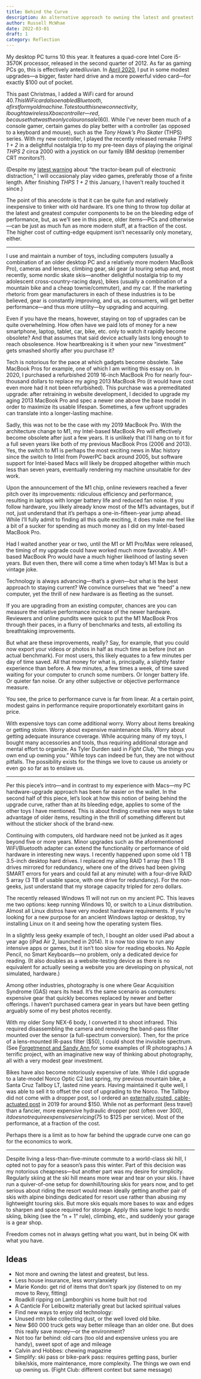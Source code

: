 ```yaml
---
title: Behind the Curve
description: An alternative approach to owning the latest and greatest gear.
author: Russell McWhae
date: 2022-03-01
draft: 1
category: Reflection
---
```


My desktop PC turns 10 this year. It features a quad-core Intel Core i5-3570K processor, released in the second quarter of 2012. As far as gaming PCs go, this is effectively antediluvian. In [April 2020](/journal/adventures-in-low-end-pc-gaming), I put in some modest upgrades—a bigger, faster hard drive and a more powerful video card—for exactly $100 out of pocket.

This past Christmas, I added a WiFi card for around $40. This WiFi card also enabled Bluetooth, a first for my old machine. To test out this new connectivity, I bought a wireless Xbox controller—red, because that was the only colour on sale ($60). While I’ve never been much of a console gamer, certain games do play better with a controller (as opposed to a keyboard and mouse), such as the _Tony Hawk’s Pro Skater_ (THPS) series. With my new controller, I played the recently released remake _THPS 1 + 2_ in a delightful nostalgia trip to my pre-teen days of playing the original _THPS 2_ circa 2000 with a joystick on our family IBM desktop (remember CRT monitors?).

(Despite my [latest warning](/journal/the-pendulum-swings) about “the tractor-beam pull of electronic distraction,” I will occasionaly play video games, preferably those of a finite length. After finishing _THPS 1 + 2_ this January, I haven’t really touched it since.)

The point of this anecdote is that it can be quite fun and relatively inexpensive to tinker with old hardware. It’s one thing to throw top dollar at the latest and greatest computer components to be on the bleeding edge of performance, but, as we’ll see in this piece, older items—PCs and otherwise—can be just as much fun as more modern stuff, at a fraction of the cost. The higher cost of cutting-edge equipment isn’t necessarily only monetary, either.

---

I use and maintain a number of toys, including computers (usually a combination of an older desktop PC and a relatively more modern MacBook Pro), cameras and lenses, climbing gear, ski gear (a touring setup and, most recently, some nordic skate skis—another delightful nostalgia trip to my adolescent cross-country-racing days), bikes (usually a combination of a mountain bike and a cheap townie/commuter), and my car. If the marketing rhetoric from gear manufacturers in each of these industries is to be believed, gear is constantly improving, and us, as consumers, will get better performance—and thus more utility—by upgrading and acquiring.

Even if you have the means, however, staying on top of upgrades can be quite overwhelming. How often have we paid lots of money for a new smartphone, laptop, tablet, car, bike, etc. only to watch it rapidly become obsolete? And that assumes that said device actually lasts long enough to reach obsolesence. How heartbreaking is it when your new “investment” gets smashed shortly after you purchase it?

Tech is notorious for the pace at which gadgets become obsolete. Take MacBook Pros for example, one of which I am writing this essay on. In 2020, I purchased a refurbished 2019 16-inch MacBook Pro for nearly four-thousand dollars to replace my aging 2013 MacBook Pro (it would have cost even more had it not been refurbished). This purchase was a premeditated upgrade: after retraining in website development, I decided to upgrade my aging 2013 MacBook Pro and spec a newer one above the base model in order to maximize its usable lifespan. Sometimes, a few upfront upgrades can translate into a longer-lasting machine.

Sadly, this was not to be the case with my 2019 MacBook Pro. With the architecture change to M1, my Intel-based MacBook Pro will effectively become obsolete after just a few years. It is unlikely that I’ll hang on to it for a full seven years like both of my previous MacBook Pros (2006 and 2013). Yes, the switch to M1 is perhaps the most exciting news in Mac history since the switch to Intel from PowerPC back around 2005, but software support for Intel-based Macs will likely be dropped altogether within much less than seven years, eventually rendering my machine unsuitable for dev work.

Upon the announcement of the M1 chip, online reviewers reached a fever pitch over its improvements: ridiculous efficiency and performance, resulting in laptops with longer battery life and reduced fan noise. If you follow hardware, you likely already know most of the M1’s advantages, but if not, just understand that it’s perhaps a one-in-fifteen-year jump ahead. While I’ll fully admit to finding all this quite exciting, it does make me feel like a bit of a sucker for spending as much money as I did on my Intel-based MacBook Pro.

Had I waited another year or two, until the M1 or M1 Pro/Max were released, the timing of my upgrade could have worked much more favorably. A M1-based MacBook Pro would have a much higher likelihood of lasting seven years. But even then, there will come a time when today’s M1 Max is but a vintage joke.

Technology is always advancing—that’s a given—but what is the best approach to staying current? We convince ourselves that we “need” a new computer, yet the thrill of new hardware is as fleeting as the sunset.

If you are upgrading from an existing computer, chances are you can measure the relative performance increase of the newer hardware. Reviewers and online pundits were quick to put the M1 MacBook Pros through their paces, in a flurry of benchmarks and tests, all extolling its breathtaking improvements.

But what are these improvements, really? Say, for example, that you could now export your videos or photos in half as much time as before (not an actual benchmark). For most users, this likely equates to a few minutes per day of time saved. All that money for what is, principally, a slightly faster experience than before. A few minutes, a few times a week, of time saved waiting for your computer to crunch some numbers. Or longer battery life. Or quieter fan noise. Or any other subjective or objective performance measure.

You see, the price to performance curve is far from linear. At a certain point, modest gains in performance require proportionately exorbitant gains in price.

With expensive toys can come additional worry. Worry about items breaking or getting stolen. Worry about expensive maintenance bills. Worry about getting adequate insurance coverage. While acquiring many of my toys, I bought many accessories and tools, thus requiring additional storage and mental effort to organize. As Tyler Durden said in _Fight Club_, “the things you own end up owning you.” While toys can indeed be fun, they are not without pitfalls. The possibility exists for the things we love to cause us anxiety or even go so far as to enslave us.

---

Per this piece’s intro—and in contrast to my experience with Macs—my PC hardware-upgrade approach has been far easier on the wallet. In the second half of this piece, let’s look at how this notion of being behind the upgrade curve, rather than at its bleeding edge, applies to some of the other toys I have mentioned. This is about finding creative new ways to take advantage of older items, resulting in the thrill of something different but without the sticker shock of the brand-new.

Continuing with computers, old hardware need not be junked as it ages beyond five or more years. Minor upgrades such as the aforementioned WiFi/Bluetooth adapter can extend the functionality or performance of old hardware in interesting new ways. I recently happened upon some old 1 TB 3.5-inch desktop hard drives. I replaced my ailing RAID 1 array (two 1 TB drives mirrored for redundancy, where one of the drives had been giving SMART errors for years and could fail at any minute) with a four-drive RAID 5 array (3 TB of usable space, with one drive for redundancy). For the non-geeks, just understand that my storage capacity tripled for zero dollars.

The recently released Windows 11 will not run on my ancient PC. This leaves me two options: keep running Windows 10, or switch to a Linux distribution. Almost all Linux distros have very modest hardware requirements. If you’re looking for a new purpose for an ancient Windows laptop or desktop, try installing Linux on it and seeing how the operating system flies.

In a slightly less geeky example of tech, I bought an older used iPad about a year ago (iPad Air 2, launched in 2014). It is now too slow to run any intensive apps or games, but it isn’t too slow for reading ebooks. No Apple Pencil, no Smart Keyboards—no problem, only a dedicated device for reading. (It also doubles as a website-testing device as there is no equivalent for actually seeing a website you are developing on physical, not simulated, hardware.)

Among other industries, photography is one where Gear Acquisition Syndrome (GAS) rears its head. It’s the same scenario as computers: expensive gear that quickly becomes replaced by newer and better offerings. I haven’t purchased camera gear in years but have been getting arguably some of my best photos recently.

With my older Sony NEX-6 body, I converted it to shoot infrared. This required disassembling the camera and removing the band-pass filter mounted over the sensor (a full-spectrum conversion). Then, for the price of a lens-mounted IR-pass filter ($50), I could shoot the invisible spectrum. (See [Forgetmenot and Sandy Ann
](/events/Forgetmenot-and-Sandy-Ann_June-2020) for some examples of IR photographs.) A terrific project, with an imaginative new way of thinking about photography, all with a very modest gear investment.

Bikes have also become notoriously expensive of late. While I did upgrade to a late-model Norco Optic C2 last spring, my previous mountain bike, a Santa Cruz Tallboy LT, lasted nine years. Having maintained it quite well, I was able to sell it to offset the cost of upgrading to the Norco. The Tallboy did not come with a dropper post, so I ordered an [externally routed, cable-actuated post](https://www.chainreactioncycles.com/brand-x-ascend-ii-dropper-seatpost/rp-prod159176) in 2019 for around $150. While not as performant (less travel) than a fancier, more expensive hydraulic dropper post (often over $300), it does not require expensive servicing ($75 to $125 per service). Most of the performance, at a fraction of the cost.

Perhaps there is a limit as to how far behind the upgrade curve one can go for the economics to work.

---

Despite living a less-than-five-minute commute to a world-class ski hill, I opted not to pay for a season’s pass this winter. Part of this decision was my notorious cheapness—but another part was my desire for simplicity. Regularly skiing at the ski hill means more wear and tear on your skis. I have run a quiver-of-one setup for downhill/touring skis for years now, and to get serious about riding the resort would mean ideally getting another pair of skis with alpine bindings dedicated for resort use rather than abusing my lightweight touring skis. But more skis equals more bases to wax and edges to sharpen and space required for storage. Apply this same logic to nordic skiing, biking (see the “n + 1” rule), climbing, etc., and suddenly your garage is a gear shop.

Freedom comes not in always getting what you want, but in being OK with what you have.

## Ideas

-   Not more and owning the latest and greatest, but less.
-   Less house insurance, less worry/anxiety
-   Marie Kondo: get rid of items that don’t spark joy (listened to on my move to Revy, fitting)
-   Roadkill ripping on Lamborghini vs home built hot rod
-   A Canticle For Leibowitz materially great but lacked spiritual values
-   Find new ways to enjoy old technology:
-   Unused mtn bike collecting dust, or the well loved old bike.
-   New $60 000 truck gets way better mileage than an older one. But does this really save money—or the environment?
-   Not too far behind: old cars (too old and expensive unless you are handy), sweet spot of age and mileage
-   Calvin and Hobbes: chewing magazine
-   Simplify: ski pass or bike-park pass: requires getting pass, burlier bike/skis, more maintenance, more complexity. The things we own end up owning us. (Fight Club: different context but same message)
